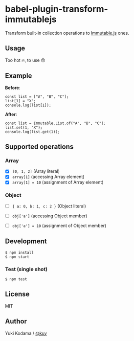 # babel-plugin-transform-immutablejs

Transform built-in collection operations to [Immutable.js](https://facebook.github.io/immutable-js/) ones.


## Usage

Too hot 🔥, to use 😵


## Example

**Before**:
```
const list = ["A", "B", "C"];
list[1] = "X";
console.log(list[1]);
```

**After**:
```
const list = Immutable.List.of("A", "B", "C");
list.set(1, "X");
console.log(list.get(1));
```


## Supported operations

### Array

- [x] `[0, 1, 2]` (Array literal)
- [x] `array[1]` (accessing Array element)
- [x] `array[1] = 10` (assignment of Array element)

### Object

- [ ] `{ a: 0, b: 1, c: 2 }` (Object literal)
- [ ] `obj['a']` (accessing Object member)
- [ ] `obj['a'] = 10` (assignment of Object member)


## Development

```
$ npm install
$ npm start
```

### Test (single shot)

```
$ npm test
```


## License

MIT


## Author

Yuki Kodama / [@kuy](https://twitter.com/kuy)
